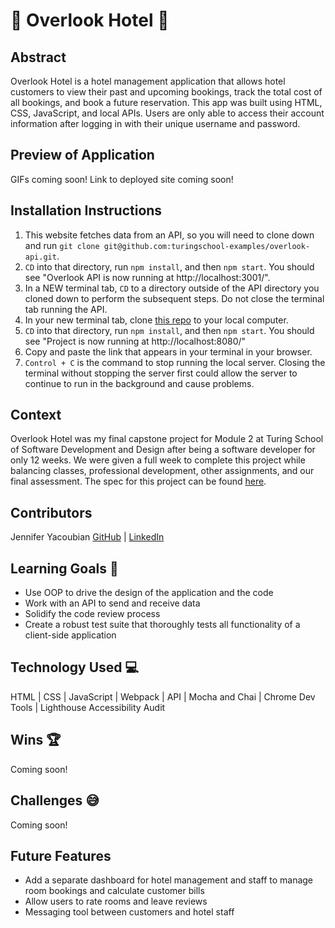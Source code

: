 # 🏨 Overlook Hotel 🏨

## Abstract

Overlook Hotel is a hotel management application that allows hotel customers to view their past and upcoming bookings, track the total cost of all bookings, and book a future reservation. This app was built using HTML, CSS, JavaScript, and local APIs. Users are only able to access their account information after logging in with their unique username and password.

## Preview of Application

GIFs coming soon!
Link to deployed site coming soon!

## Installation Instructions
1. This website fetches data from an API, so you will need to clone down and run `git clone git@github.com:turingschool-examples/overlook-api.git`.
2. `CD` into that directory, run `npm install`, and then `npm start`. You should see "Overlook API is now running at http://localhost:3001/".
3. In a NEW terminal tab, `CD` to a directory outside of the API directory you cloned down to perform the subsequent steps. Do not close the terminal tab running the API.
3. In your new terminal tab, clone [this repo](https://github.com/jmyacobn/overlook) to your local computer.
4. `CD` into that directory, run `npm install`, and then `npm start`. You should see "Project is now running at http://localhost:8080/"
5. Copy and paste the link that appears in your terminal in your browser.
6. `Control + C` is the command to stop running the local server. Closing the terminal without stopping the server first could allow the server to continue to run in the background and cause problems.

## Context
Overlook Hotel was my final capstone project for Module 2 at Turing School of Software Development and Design after being a software developer for only 12 weeks. We were given a full week to complete this project while balancing classes, professional development, other assignments, and our final assessment. The spec for this project can be found [here](https://frontend.turing.edu/projects/overlook.html).

## Contributors
Jennifer Yacoubian [GitHub](https://github.com/jmyacobn) | [LinkedIn](https://www.linkedin.com/in/jennifer-yacoubian/)

## Learning Goals 🎯
- Use OOP to drive the design of the application and the code
- Work with an API to send and receive data
- Solidify the code review process
- Create a robust test suite that thoroughly tests all functionality of a client-side application

## Technology Used 💻
HTML | CSS | JavaScript | Webpack | API | Mocha and Chai | Chrome Dev Tools | Lighthouse Accessibility Audit

## Wins 🏆
Coming soon!

## Challenges 😅
Coming soon!

## Future Features
- Add a separate dashboard for hotel management and staff to manage room bookings and calculate customer bills
- Allow users to rate rooms and leave reviews
- Messaging tool between customers and hotel staff




